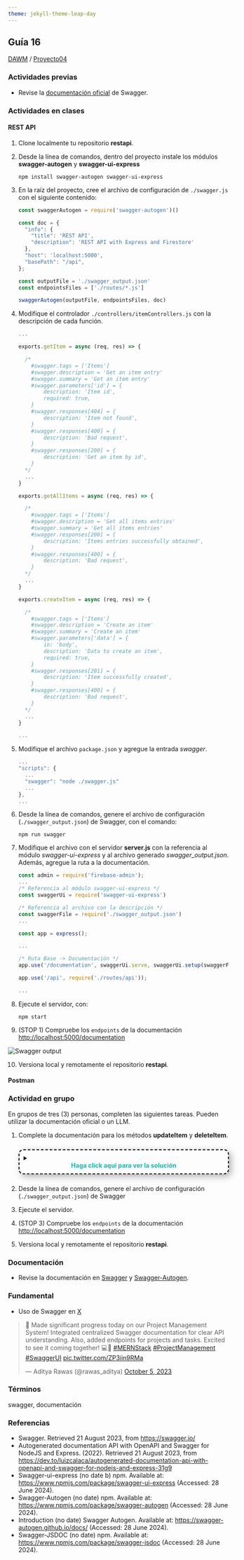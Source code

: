 ```yaml
---
theme: jekyll-theme-leap-day
---
```


<style type="text/css" media="screen">
  details {
    margin: 5% 0%;
    padding: 2%;
    border: dashed 2px black;
    border-radius: 11px;
    box-shadow: 5px 5px 15px rgba(0, 0, 0, 0.3);
  }

  details div {
    color: lightseagreen;
    font-weight: bold;
    cursor: pointer;
    text-align: center;
  }
</style>

## Guía 16

[DAWM](/DAWM/) / [Proyecto04](/DAWM/proyectos/2024/proyecto04)

### Actividades previas

* Revise la [documentación oficial](https://swagger.io/) de Swagger.

### Actividades en clases

#### REST API

1. Clone localmente tu repositorio **restapi**.

2. Desde la línea de comandos, dentro del proyecto instale los módulos **swagger-autogen** y **swagger-ui-express**

    ```command
    npm install swagger-autogen swagger-ui-express
    ```

3. En la raíz del proyecto, cree el archivo de configuración de `./swagger.js` con el siguiente contenido: 

    ```typescript
    const swaggerAutogen = require('swagger-autogen')()

    const doc = {
      "info": {
        "title": 'REST API',
        "description": 'REST API with Express and Firestore'
      },
      "host": 'localhost:5000',
      "basePath": "/api",
    };

    const outputFile = './swagger_output.json'
    const endpointsFiles = ['./routes/*.js']

    swaggerAutogen(outputFile, endpointsFiles, doc)
    ```

4. Modifique el controlador `./controllers/itemControllers.js` con la descripción de cada función.

    ```typescript
    ...
    
    exports.getItem = async (req, res) => {

      /* 
        #swagger.tags = ['Items']
        #swagger.description = 'Get an item entry'
        #swagger.summary = 'Get an item entry'
        #swagger.parameters['id'] = {
            description: 'Item id',
            required: true,
        }
        #swagger.responses[404] = {
            description: 'Item not found',
        }
        #swagger.responses[400] = {
            description: 'Bad request',
        }
        #swagger.responses[200] = {
            description: 'Get an item by id',
        }
      */
      ...
    }

    exports.getAllItems = async (req, res) => {

      /* 
        #swagger.tags = ['Items']
        #swagger.description = 'Get all items entries'
        #swagger.summary = 'Get all items entries'
        #swagger.responses[200] = {
            description: 'Items entries successfully obtained',
        }
        #swagger.responses[400] = {
            description: 'Bad request',
        }
      */
      ...
    }

    exports.createItem = async (req, res) => {

      /* 
        #swagger.tags = ['Items']
        #swagger.description = 'Create an item'
        #swagger.summary = 'Create an item'
        #swagger.parameters['data'] = {
            in: 'body',
            description: 'Data to create an item',
            required: true,
        }
        #swagger.responses[201] = {
            description: 'Item successfully created',
        }
        #swagger.responses[400] = {
            description: 'Bad request',
        }
      */
      ...
    }

    ...
    ```

5. Modifique el archivo `package.json` y agregue la entrada _swagger_.

    ```typescript
    ...
    "scripts": {
      ...
      "swagger": "node ./swagger.js"
      ...
    },
    ...
    ```

6. Desde la línea de comandos, genere el archivo de configuración (`./swagger_output.json`) de Swagger, con el comando:

    ```command
    npm run swagger
    ```

7. Modifique el archivo con el servidor **server.js** con la referencia al módulo _swagger-ui-express_ y al archivo generado _swagger_output.json_. Además, agregue la ruta a la documentación.

    ```typescript
    const admin = require('firebase-admin');
    ...
    /* Referencia al módulo swagger-ui-express */
    const swaggerUi = require('swagger-ui-express')

    /* Referencia al archivo con la descripción */
    const swaggerFile = require('./swagger_output.json')
    ...

    const app = express();

    ...

    /* Ruta Base -> Documentación */
    app.use('/documentation', swaggerUi.serve, swaggerUi.setup(swaggerFile))

    app.use('/api', require('./routes/api'));

    ...
    ```

8. Ejecute el servidor, con:

    ```
    npm start
    ```

9. (STOP 1) Compruebe los `endpoints` de la documentación [http://localhost:5000/documentation](http://localhost:5000/documentation)

![Swagger output](imagenes/swagger_output.png)

10. Versiona local y remotamente el repositorio **restapi**.

#### Postman



### Actividad en grupo

En grupos de tres (3) personas, completen las siguientes tareas. Pueden utilizar la documentación oficial o un LLM.

1. Complete la documentación para los métodos **updateItem** y **deleteItem**.

    <details>
      <summary><div>Haga click aquí para ver la solución</div></summary>
      <pre lang="typescript"><code>
        ...
        exports.updateItem = async (req, res) => {

          /* 
              #swagger.tags = ['Items']
              #swagger.description = ''
              #swagger.summary = ''
              #swagger.parameters['id'] = {
                  description: '',
                  required: true,
              }
              #swagger.parameters['data'] = {
                  in: 'body',
                  description: '',
                  required: true,
              }
              #swagger.responses[200] = {
                  description: '',
              }
              #swagger.responses[400] = {
                  description: '',
              }
          */

          ...
        };

        exports.deleteItem = async (req, res) => {

          /* 
            #swagger.tags = ['Items']
            #swagger.description = ''
            #swagger.summary = ''
            #swagger.parameters['id'] = {
                description: '',
                required: true,
            }

            #swagger.responses[200] = {
                description: '',
            }
            #swagger.responses[400] = {
                description: '',
            }
          */
            ...
        }

        ...
      </code></pre>
    </details>

2. Desde la línea de comandos, genere el archivo de configuración (`./swagger_output.json`) de Swagger
3. Ejecute el servidor.
4. (STOP 3) Compruebe los `endpoints` de la documentación [http://localhost:5000/documentation](http://localhost:5000/documentation)
5. Versiona local y remotamente el repositorio **restapi**.

### Documentación

* Revise la documentación en [Swagger](https://swagger.io/) y [Swagger-Autogen](https://swagger-autogen.github.io/docs/).

### Fundamental

* Uso de Swagger en [X](https://twitter.com/rawas_aditya/status/1709735670040694799)

<blockquote class="twitter-tweet" data-media-max-width="560"><p lang="en" dir="ltr">🚀 Made significant progress today on our Project Management System! Integrated centralized Swagger documentation for clear API understanding. Also, added endpoints for projects and tasks. Excited to see it coming together! 💻🔨 <a href="https://twitter.com/hashtag/MERNStack?src=hash&amp;ref_src=twsrc%5Etfw">#MERNStack</a> <a href="https://twitter.com/hashtag/ProjectManagement?src=hash&amp;ref_src=twsrc%5Etfw">#ProjectManagement</a> <a href="https://twitter.com/hashtag/SwaggerUI?src=hash&amp;ref_src=twsrc%5Etfw">#SwaggerUI</a> <a href="https://t.co/ZP3iin9RMa">pic.twitter.com/ZP3iin9RMa</a></p>&mdash; Aditya Rawas (@rawas_aditya) <a href="https://twitter.com/rawas_aditya/status/1709735670040694799?ref_src=twsrc%5Etfw">October 5, 2023</a></blockquote> <script async src="https://platform.twitter.com/widgets.js" charset="utf-8"></script>

### Términos

swagger, documentación

### Referencias

* Swagger. Retrieved 21 August 2023, from https://swagger.io/
* Autogenerated documentation API with OpenAPI and Swagger for NodeJS and Express. (2022). Retrieved 21 August 2023, from https://dev.to/luizcalaca/autogenerated-documentation-api-with-openapi-and-swagger-for-nodejs-and-express-31g9
* Swagger-ui-express (no date b) npm. Available at: https://www.npmjs.com/package/swagger-ui-express (Accessed: 28 June 2024). 
* Swagger-Autogen (no date) npm. Available at: https://www.npmjs.com/package/swagger-autogen (Accessed: 28 June 2024). 
* Introduction (no date) Swagger Autogen. Available at: https://swagger-autogen.github.io/docs/ (Accessed: 28 June 2024). 
* Swagger-JSDOC (no date) npm. Available at: https://www.npmjs.com/package/swagger-jsdoc (Accessed: 28 June 2024).
